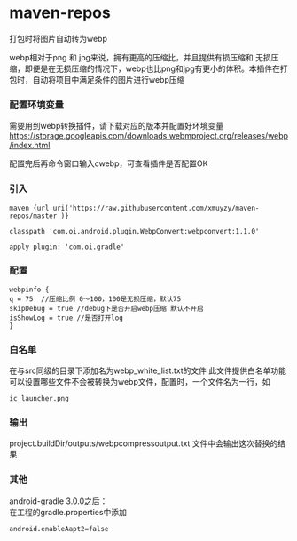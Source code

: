 # maven-repos
打包时将图片自动转为webp

webp相对于png 和 jpg来说，拥有更高的压缩比，并且提供有损压缩和 无损压缩，即便是在无损压缩的情况下，webp也比png和jpg有更小的体积。本插件在打包时，自动将项目中满足条件的图片进行webp压缩

### 配置环境变量
需要用到webp转换插件，请下载对应的版本并配置好环境变量
https://storage.googleapis.com/downloads.webmproject.org/releases/webp/index.html

配置完后再命令窗口输入cwebp，可查看插件是否配置OK

### 引入
```
maven {url uri('https://raw.githubusercontent.com/xmuyzy/maven-repos/master')}
        
classpath 'com.oi.android.plugin.WebpConvert:webpconvert:1.1.0'

apply plugin: 'com.oi.gradle'
```
### 配置
```
webpinfo {    
q = 75  //压缩比例 0～100，100是无损压缩，默认75    
skipDebug = true //debug下是否开启webp压缩 默认不开启    
isShowLog = true //是否打开log    
}
```

### 白名单
在与src同级的目录下添加名为webp_white_list.txt的文件 此文件提供白名单功能 可以设置哪些文件不会被转换为webp文件，配置时，一个文件名为一行，如
```
ic_launcher.png
```

### 输出
project.buildDir/outputs/webpcompressoutput.txt 文件中会输出这次替换的结果

### 其他
android-gradle 3.0.0之后：    
在工程的gradle.properties中添加 
```   
android.enableAapt2=false    
```

